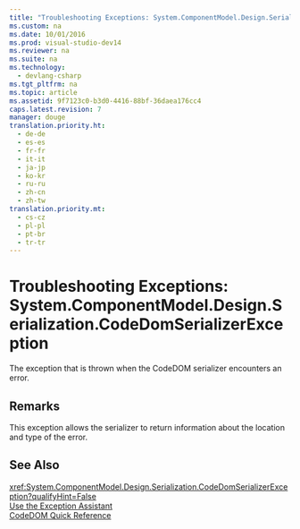 ```yaml
---
title: "Troubleshooting Exceptions: System.ComponentModel.Design.Serialization.CodeDomSerializerException"
ms.custom: na
ms.date: 10/01/2016
ms.prod: visual-studio-dev14
ms.reviewer: na
ms.suite: na
ms.technology: 
  - devlang-csharp
ms.tgt_pltfrm: na
ms.topic: article
ms.assetid: 9f7123c0-b3d0-4416-88bf-36daea176cc4
caps.latest.revision: 7
manager: douge
translation.priority.ht: 
  - de-de
  - es-es
  - fr-fr
  - it-it
  - ja-jp
  - ko-kr
  - ru-ru
  - zh-cn
  - zh-tw
translation.priority.mt: 
  - cs-cz
  - pl-pl
  - pt-br
  - tr-tr
---
```

# Troubleshooting Exceptions: System.ComponentModel.Design.Serialization.CodeDomSerializerException
The exception that is thrown when the CodeDOM serializer encounters an error.  
  
## Remarks  
 This exception allows the serializer to return information about the location and type of the error.  
  
## See Also  
 <xref:System.ComponentModel.Design.Serialization.CodeDomSerializerException?qualifyHint=False>   
 [Use the Exception Assistant](../Topic/How%20to:%20Use%20the%20Exception%20Assistant.md)   
 [CodeDOM Quick Reference](assetId:///c77b8bfd-0a32-4e36-b59a-4f687f32c524)